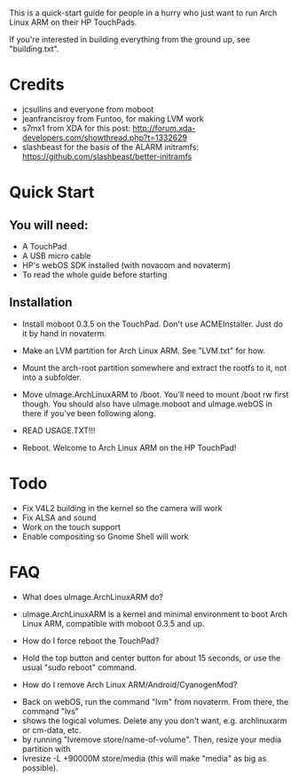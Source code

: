 This is a quick-start guide for people in a hurry who just want to run
Arch Linux ARM on their HP TouchPads.

If you're interested in building everything from the ground up, see
"building.txt".

Credits
=======
- jcsullins and everyone from moboot
- jeanfrancisroy from Funtoo, for making LVM work
- s7mx1 from XDA for this post: http://forum.xda-developers.com/showthread.php?t=1332629
- slashbeast for the basis of the ALARM initramfs: https://github.com/slashbeast/better-initramfs

Quick Start
===========
You will need:
--------------
- A TouchPad
- A USB micro cable
- HP's webOS SDK installed (with novacom and novaterm)
- To read the whole guide before starting

Installation
------------
- Install moboot 0.3.5 on the TouchPad. Don't use ACMEInstaller. Just do it by hand in novaterm.

- Make an LVM partition for Arch Linux ARM. See "LVM.txt" for how.

- Mount the arch-root partition somewhere and extract the rootfs to it, 
not into a subfolder.

- Move uImage.ArchLinuxARM to /boot. You'll need to mount /boot rw first
though. You should also have uImage.moboot and uImage.webOS in there if
you've been following along.

- READ USAGE.TXT!!!

- Reboot. Welcome to Arch Linux ARM on the HP TouchPad!

Todo
====
- Fix V4L2 building in the kernel so the camera will work
- Fix ALSA and sound
- Work on the touch support
- Enable compositing so Gnome Shell will work

FAQ
===
- What does uImage.ArchLinuxARM do?
+ uImage.ArchLinuxARM is a kernel and minimal environment to boot Arch Linux ARM, compatible with moboot 0.3.5 and up.

- How do I force reboot the TouchPad?
+ Hold the top button and center button for about 15 seconds, or use the usual "sudo reboot" command.

- How do I remove Arch Linux ARM/Android/CyanogenMod?
+ Back on webOS, run the command "lvm" from novaterm. From there, the command "lvs"
+ shows the logical volumes. Delete any you don't want, e.g. archlinuxarm or cm-data, etc.
+ by running "lvremove store/name-of-volume". Then, resize your media partition with
+ lvresize -L +90000M store/media (this will make "media" as big as possible).

